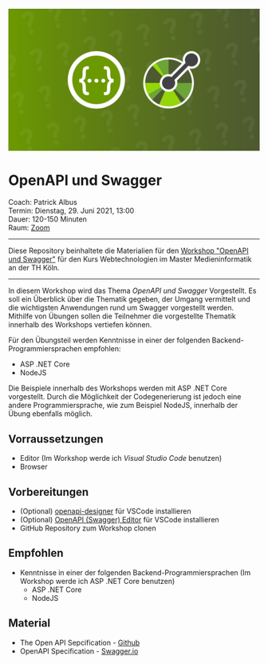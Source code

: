 <!--
layout: workshop
titel: OpenAPI und Swagger
social-media-untertitel: Online-Workshop am 29. Juni 2021
datum: 2021-06-29
modul: wt
autor: Patrick Albus
bild: ../hero.png
art: workshop
termin: Dienstag, 29. Juni 2021, 13:00 Uhr
dauer: 120-150 Minuten 
raum: https://th-koeln.zoom.us/j/89337586017?pwd=L2hBbmczaWJ6TStkUjMxTHlRc0ZhUT09
-->

![OpenAPI und Swagger](hero.png)

# OpenAPI und Swagger

Coach: Patrick Albus<br>
Termin: Dienstag, 29. Juni 2021, 13:00<br>
Dauer: 120-150 Minuten<br>
Raum: [Zoom](https://th-koeln.zoom.us/j/89337586017?pwd=L2hBbmczaWJ6TStkUjMxTHlRc0ZhUT09)<br>

---

Diese Repository beinhaltete die Materialien für den [Workshop "OpenAPI und Swagger"](https://th-koeln.github.io/mi-master-wtw/workshops/2021/openapi-und-swagger/index/) für den Kurs Webtechnologien im Master Medieninformatik an der TH Köln.

--- 

In diesem Workshop wird das Thema *OpenAPI und Swagger* Vorgestellt. Es soll ein Überblick über die Thematik gegeben, der Umgang vermittelt und die wichtigsten Anwendungen rund um Swagger vorgestellt werden.
Mithilfe von Übungen sollen die Teilnehmer die vorgestellte Thematik innerhalb des Workshops vertiefen können.

Für den Übungsteil werden Kenntnisse in einer der folgenden Backend-Programmiersprachen empfohlen:
- ASP .NET Core
- NodeJS

Die Beispiele innerhalb des Workshops werden mit ASP .NET Core vorgestellt. Durch die Möglichkeit der Codegenerierung ist jedoch eine andere Programmiersprache, wie zum Beispiel NodeJS, innerhalb der Übung ebenfalls möglich.

## Vorraussetzungen
- Editor (Im Workshop werde ich *Visual Studio Code* benutzen)
- Browser

## Vorbereitungen
- (Optional) [openapi-designer](https://marketplace.visualstudio.com/items?itemName=philosowaffle.openapi-designer) für VSCode installieren
- (Optional) [OpenAPI (Swagger) Editor](https://marketplace.visualstudio.com/items?itemName=42Crunch.vscode-openapi) für VSCode installieren
- GitHub Repository zum Workshop clonen

## Empfohlen
- Kenntnisse in einer der folgenden Backend-Programmiersprachen (Im Workshop werde ich ASP .NET Core benutzen)
    - ASP .NET Core
    - NodeJS

## Material

- The Open API Sepcification - [Github](https://github.com/OAI/OpenAPI-Specification)
- OpenAPI Specification - [Swagger.io](https://swagger.io/resources/open-api/)